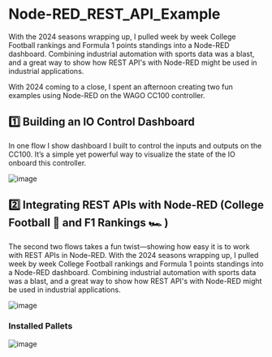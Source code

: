 # Node-RED_REST_API_Example
With the 2024 seasons wrapping up, I pulled week by week College Football rankings and Formula 1 points standings into a Node-RED dashboard. Combining industrial automation with sports data was a blast, and a great way to show how REST API's with Node-RED might be used in industrial applications.

With 2024 coming to a close, I spent an afternoon creating two fun examples using Node-RED on the WAGO CC100 controller. 



## 1️⃣ Building an IO Control Dashboard

In one flow I show dashboard I built to control the inputs and outputs on the CC100. It’s a simple yet powerful way to visualize the state of the IO onboard this controller.

![image](https://github.com/user-attachments/assets/3106ea2f-7395-483f-bbeb-dbe4c51992d4)


## 2️⃣ Integrating REST APIs with Node-RED (College Football 🏈 and F1 Rankings 🏎️ )

The second two flows takes a fun twist—showing how easy it is to work with REST APIs in Node-RED. With the 2024 seasons wrapping up, I pulled week by week College Football rankings and Formula 1 points standings into a Node-RED dashboard. Combining industrial automation with sports data was a blast, and a great way to show how REST API's with Node-RED might be used in industrial applications.

![image](https://github.com/user-attachments/assets/95612c00-432d-442c-abec-7ba0eb054006)


### Installed Pallets
![image](https://github.com/user-attachments/assets/b0962b11-5484-4f35-bf0d-f0654f5f6a2f)

